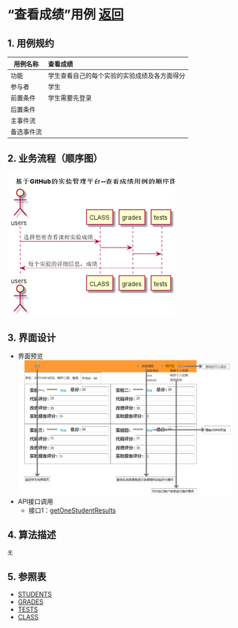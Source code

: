# “查看成绩”用例 [返回](README.md)
## 1. 用例规约

|用例名称|查看成绩|
|-------|:-------------|
|功能|学生查看自己的每个实验的实验成绩及各方面得分|
|参与者|学生|
|前置条件|学生需要先登录|
|后置条件| |
|主事件流| |
|备选事件流| |

## 2. 业务流程（顺序图）
![sequence1](基于GitHub的实验管理平台--查看成绩用例的顺序图.png)

## 3. 界面设计
- 界面预览
![](查看成绩.png)
- API接口调用
    - 接口1：[getOneStudentResults](显示学生信息api.md) 

## 4. 算法描述
    无
    
## 5. 参照表
- [STUDENTS](数据库实现.md/#STUDENTS)
- [GRADES](数据库实现.md/#GRADES)
- [TESTS](数据库实现.md/#TESTS)
- [CLASS](数据库实现.md/#CLASS)
